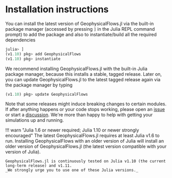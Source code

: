 # Installation instructions

You can install the latest version of GeophysicalFlows.jl via the built-in package manager 
(accessed by pressing `]` in the Julia REPL command prompt) to add the package and also to 
instantiate/build all the required dependencies

```julia
julia> ]
(v1.10) pkg> add GeophysicalFlows
(v1.10) pkg> instantiate
```

We recommend installing GeophysicalFlows.jl with the built-in Julia package manager, because 
this installs a stable, tagged release. Later on, you can update GeophysicalFlows.jl to the 
latest tagged release again via the package manager by typing

```julia
(v1.10) pkg> update GeophysicalFlows
```

Note that some releases might induce breaking changes to certain modules. If after anything 
happens or your code stops working, please open an [issue](https://github.com/FourierFlows/GeophysicalFlows.jl/issues) 
or start a [discussion](https://github.com/FourierFlows/GeophysicalFlows.jl/discussions). We're 
more than happy to help with getting your simulations up and running.

!!! warn "Julia 1.6 or newer required; Julia 1.10 or newer strongly encouraged"
    The latest GeophysicalFlows.jl requires at least Julia v1.6 to run.
    Installing GeophysicalFlows with an older version of Julia will install an older version 
    of GeophysicalFlows.jl (the latest version compatible with your version of Julia).

    GeophysicalFlows.jl is continuously tested on Julia v1.10 (the current long-term release) and v1.11.
    _We strongly urge you to use one of these Julia versions._
